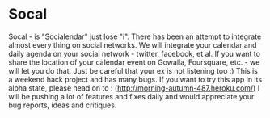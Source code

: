 Socal
=====
Socal - is "Socialendar" just lose "i". There has been an attempt to integrate almost every thing on social networks. We will integrate your calendar and daily agenda on your social network - twitter, facebook, et al.
If you want to share the location of your calendar event on Gowalla, Foursquare, etc. - we will let you do that. Just be careful that your ex is not listening too :)
This is a weekend hack project and has many bugs. If you want to try this app in its alpha state, please head on to :
(http://morning-autumn-487.heroku.com/)
I will be pushing a lot of features and fixes daily and would appreciate your bug reports, ideas and critiques.

